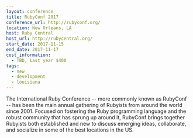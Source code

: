 ```yaml
---
layout: conference
title: RubyConf 2017
conference_url: http://rubyconf.org/
location: New Orleans, LA
host: Ruby Central
host_url: http://rubycentral.org/
start_date: 2017-11-15
end_date: 2017-11-17
cost_information:
  - TBD, Last year $400
tags:
  - new
  - development
  - louisiana
---
```


The International Ruby Conference -- more commonly known as RubyConf -- has been the main annual gathering of Rubyists from around the world since 2001. Focused on fostering the Ruby programming language and the robust community that has sprung up around it, RubyConf brings together Rubyists both established and new to discuss emerging ideas, collaborate, and socialize in some of the best locations in the US.
